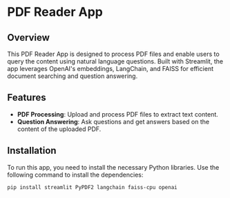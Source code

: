 # PDF Reader App

## Overview

This PDF Reader App is designed to process PDF files and enable users to query the content using natural language questions. Built with Streamlit, the app leverages OpenAI's embeddings, LangChain, and FAISS for efficient document searching and question answering.

## Features

- **PDF Processing**: Upload and process PDF files to extract text content.
- **Question Answering**: Ask questions and get answers based on the content of the uploaded PDF.

## Installation

To run this app, you need to install the necessary Python libraries. Use the following command to install the dependencies:

```bash
pip install streamlit PyPDF2 langchain faiss-cpu openai
